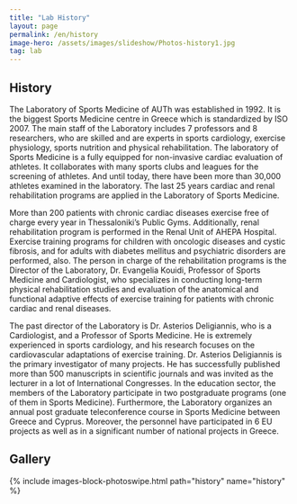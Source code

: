 ```yaml
---
title: "Lab History"
layout: page	
permalink: /en/history
image-hero: /assets/images/slideshow/Photos-history1.jpg
tag: lab
---
```


<div class="wrapper" markdown="1">
<div class="content" markdown="1">

## History

The Laboratory of Sports Medicine of AUTh was established in 1992. It is the biggest Sports Medicine centre in Greece which is standardized by ISO 2007. The main staff of the Laboratory includes 7 professors and 8 researchers, who are skilled and are experts in sports cardiology, exercise physiology, sports nutrition and physical rehabilitation. The laboratory of Sports Medicine is a fully equipped for non-invasive cardiac evaluation of athletes. It collaborates with many sports clubs and leagues for the screening of athletes. And until today, there have been more than 30,000 athletes examined in the laboratory. The last 25 years cardiac and renal rehabilitation programs are applied in the Laboratory of Sports Medicine.


More than 200 patients with chronic cardiac diseases exercise free of charge every year in Thessaloniki’s Public Gyms. Additionally, renal rehabilitation program is performed in the Renal Unit of AHEPA Hospital. Exercise training programs for children with oncologic diseases and cystic fibrosis, and for adults with diabetes mellitus and psychiatric disorders are performed, also. The person in charge of the rehabilitation programs is the Director of the Laboratory, Dr. Evangelia Kouidi, Professor of Sports Medicine and Cardiologist, who specializes in conducting long-term physical rehabilitation studies and evaluation of the anatomical and functional adaptive effects of exercise training for patients with chronic cardiac and renal diseases. 


The past director of the Laboratory is Dr. Asterios Deligiannis, who is a Cardiologist, and a Professor of Sports Medicine. He is extremely experienced in sports cardiology, and his research focuses on the cardiovascular adaptations of exercise training. Dr. Asterios Deligiannis is the primary investigator of many projects. He has successfully published more than 500 manuscripts in scientific journals and was invited as the lecturer in a lot of International Congresses. In the education sector, the members of the Laboratory participate in two postgraduate programs (one of them in Sports Medicine). Furthermore, the Laboratory organizes an annual post graduate teleconference course in Sports Medicine between Greece and Cyprus. Moreover, the personnel have participated in 6 EU projects as well as in a significant number of national projects in Greece.

## Gallery

{% include images-block-photoswipe.html path="history" name="history" %}

</div>

</div>